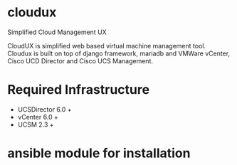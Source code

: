 # cloudux
Simplified Cloud Management UX 

CloudUX is simplified web based virtual machine management tool.
Cloudux is built on top of django framework, mariadb and VMWare vCenter, Cisco UCD Director and Cisco UCS Management. 

# Required Infrastructure  
- UCSDirector 6.0 +
- vCenter 6.0 + 
- UCSM 2.3 + 

# ansible module for installation 



